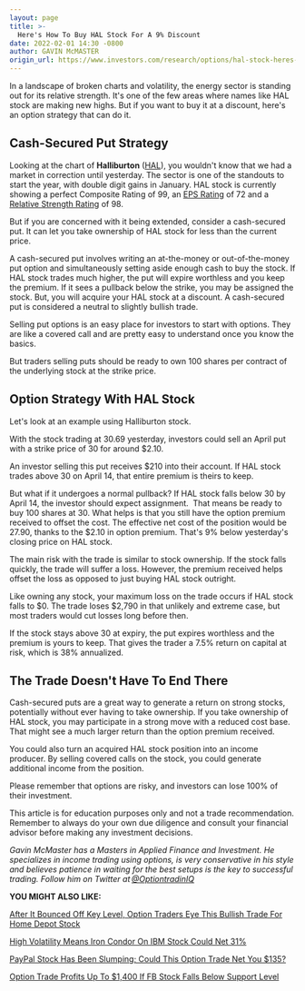 ```yaml
---
layout: page
title: >-
  Here's How To Buy HAL Stock For A 9% Discount
date: 2022-02-01 14:30 -0800
author: GAVIN McMASTER
origin_url: https://www.investors.com/research/options/hal-stock-heres-how-to-buy-halliburton-for-nine-percent-discount/
---
```






In a landscape of broken charts and volatility, the energy sector is standing out for its relative strength. It's one of the few areas where names like HAL stock are making new highs. But if you want to buy it at a discount, here's an option strategy that can do it.




Cash-Secured Put Strategy
-------------------------


Looking at the chart of **Halliburton** ([HAL](https://research.investors.com/quote.aspx?symbol=HAL)), you wouldn't know that we had a market in correction until yesterday. The sector is one of the standouts to start the year, with double digit gains in January. HAL stock is currently showing a perfect Composite Rating of 99, an [EPS Rating](https://www.investors.com/how-to-invest/investors-corner/growth-stocks-and-how-to-analyze-earnings-growth-using-ibd-eps-rating/) of 72 and a [Relative Strength Rating](https://www.investors.com/how-to-invest/investors-corner/relative-strength-rating-stock-chart-analysis-helps-pick-outstanding-growth-stocks/) of 98.



But if you are concerned with it being extended, consider a cash-secured put. It can let you take ownership of HAL stock for less than the current price.


A cash-secured put involves writing an at-the-money or out-of-the-money put option and simultaneously setting aside enough cash to buy the stock. If HAL stock trades much higher, the put will expire worthless and you keep the premium. If it sees a pullback below the strike, you may be assigned the stock. But, you will acquire your HAL stock at a discount. A cash-secured put is considered a neutral to slightly bullish trade.


Selling put options is an easy place for investors to start with options. They are like a covered call and are pretty easy to understand once you know the basics.


But traders selling puts should be ready to own 100 shares per contract of the underlying stock at the strike price.


Option Strategy With HAL Stock
------------------------------


Let's look at an example using Halliburton stock.


With the stock trading at 30.69 yesterday, investors could sell an April put with a strike price of 30 for around $2.10.


An investor selling this put receives $210 into their account. If HAL stock trades above 30 on April 14, that entire premium is theirs to keep.


But what if it undergoes a normal pullback? If HAL stock falls below 30 by April 14, the investor should expect assignment.  That means be ready to buy 100 shares at 30. What helps is that you still have the option premium received to offset the cost. The effective net cost of the position would be 27.90, thanks to the $2.10 in option premium. That's 9% below yesterday's closing price on HAL stock.


The main risk with the trade is similar to stock ownership. If the stock falls quickly, the trade will suffer a loss. However, the premium received helps offset the loss as opposed to just buying HAL stock outright.


Like owning any stock, your maximum loss on the trade occurs if HAL stock falls to $0. The trade loses $2,790 in that unlikely and extreme case, but most traders would cut losses long before then.


If the stock stays above 30 at expiry, the put expires worthless and the premium is yours to keep. That gives the trader a 7.5% return on capital at risk, which is 38% annualized.


The Trade Doesn't Have To End There
-----------------------------------


Cash-secured puts are a great way to generate a return on strong stocks, potentially without ever having to take ownership. If you take ownership of HAL stock, you may participate in a strong move with a reduced cost base. That might see a much larger return than the option premium received.


You could also turn an acquired HAL stock position into an income producer. By selling covered calls on the stock, you could generate additional income from the position.


Please remember that options are risky, and investors can lose 100% of their investment.


This article is for education purposes only and not a trade recommendation. Remember to always do your own due diligence and consult your financial advisor before making any investment decisions. 


 *Gavin McMaster has a Masters in Applied Finance and Investment. He specializes in income trading using options, is very conservative in his style and believes patience in waiting for the best setups is the key to successful trading. Follow him on Twitter at [@OptiontradinIQ](https://twitter.com/OptiontradinIQ)*


**YOU MIGHT ALSO LIKE:** 


[After It Bounced Off Key Level, Option Traders Eye This Bullish Trade For Home Depot Stock](https://www.investors.com/research/options/after-it-bounced-off-key-level-option-traders-eye-this-bullish-trade-for-home-depot-stock/)


[High Volatility Means Iron Condor On IBM Stock Could Net 31%](https://www.investors.com/how-to-invest/investors-corner/relative-strength-rating-stock-chart-analysis-helps-pick-outstanding-growth-stocks/)


[PayPal Stock Has Been Slumping; Could This Option Trade Net You $135?](https://www.investors.com/research/options/paypal-stock-has-been-slumping-could-this-option-trade-net-you-135/)


[Option Trade Profits Up To $1,400 If FB Stock Falls Below Support Level](https://www.investors.com/research/options/option-trade-profits-up-to-1400-if-fb-stock-falls-below-support-level/)




